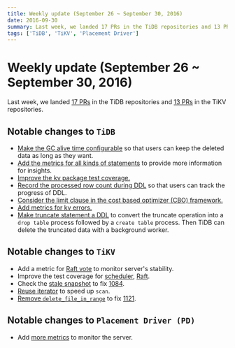 ```yaml
---
title: Weekly update (September 26 ~ September 30, 2016)
date: 2016-09-30
summary: Last week, we landed 17 PRs in the TiDB repositories and 13 PRs in the TiKV repositories.
tags: ['TiDB', 'TiKV', 'Placement Driver']
---
```


# Weekly update (September 26 ~ September 30, 2016)

Last week, we landed [17 PRs](https://github.com/pingcap/tidb/pulls?utf8=%E2%9C%93&q=is%3Apr%20is%3Amerged%20merged%3A2016-09-26..2016-09-30%20) in the TiDB repositories and [13 PRs](https://github.com/search?utf8=%E2%9C%93&q=repo%3Apingcap%2Ftikv+repo%3Apingcap%2Fpd+is%3Apr+is%3Amerged+merged%3A2016-09-26..2016-09-30&type=Issues&ref=searchresults) in the TiKV repositories.

## Notable changes to `TiDB`

+ [Make the GC alive time configurable](https://github.com/pingcap/tidb/pull/1754) so that users can keep the deleted data as long as they want.
+ [Add the metrics for all kinds of statements](https://github.com/pingcap/tidb/pull/1755) to provide more information for insights.
+ [Improve the kv package test coverage.](https://github.com/pingcap/tidb/pull/1758)
+ [Record the processed row count during DDL](https://github.com/pingcap/tidb/pull/1759) so that users can track the progress of DDL.
+ [Consider the limit clause in the cost based optimizer (CBO) framework.](https://github.com/pingcap/tidb/pull/1760)
+ [Add metrics for kv errors.](https://github.com/pingcap/tidb/pull/1765)
+ [Make truncate statement a DDL](https://github.com/pingcap/tidb/pull/1766) to convert the truncate operation into a `drop table` process followed by a `create table` process. Then TiDB can delete the truncated data with a background worker.

## Notable changes to `TiKV`

+ Add a metric for [Raft vote](https://github.com/pingcap/tikv/pull/1111) to monitor server's stability. 
+ Improve the test coverage for [scheduler](https://github.com/pingcap/tikv/pull/1113), [Raft](https://github.com/pingcap/tikv/pull/1117).
+ Check the [stale snapshot](https://github.com/pingcap/tikv/pull/1115) to fix [1084](https://github.com/pingcap/tikv/issues/1084).
+ [Reuse iterator](https://github.com/pingcap/tikv/pull/1116) to speed up `scan`.
+ [Remove `delete_file_in_range`](https://github.com/pingcap/tikv/pull/1124) to fix [1121](https://github.com/pingcap/tikv/issues/1121).

## Notable changes to `Placement Driver (PD)`

+ Add [more metrics](https://github.com/pingcap/pd/pull/330) to monitor the server.

